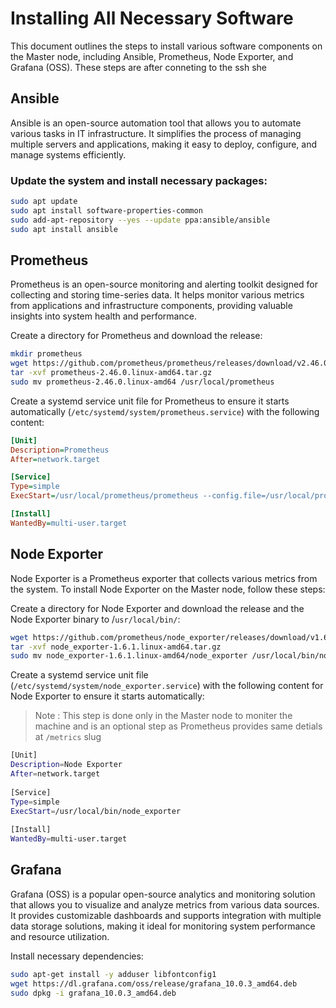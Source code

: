 # Installing All Necessary Software
This document outlines the steps to install various software components on the Master node, including Ansible, Prometheus, Node Exporter, and Grafana (OSS). These steps are after conneting to the ssh she
## Ansible
Ansible is an open-source automation tool that allows you to automate various tasks in IT infrastructure. It simplifies the process of managing multiple servers and applications, making it easy to deploy, configure, and manage systems efficiently.

### Update the system and install necessary packages:
```bash
sudo apt update 
sudo apt install software-properties-common
sudo add-apt-repository --yes --update ppa:ansible/ansible 
sudo apt install ansible
```
## Prometheus

Prometheus is an open-source monitoring and alerting toolkit designed for collecting and storing time-series data. It helps monitor various metrics from applications and infrastructure components, providing valuable insights into system health and performance.

Create a directory for Prometheus and download the release:
```bash
mkdir prometheus
wget https://github.com/prometheus/prometheus/releases/download/v2.46.0/prometheus-2.46.0.linux-amd64.tar.gz
tar -xvf prometheus-2.46.0.linux-amd64.tar.gz 
sudo mv prometheus-2.46.0.linux-amd64 /usr/local/prometheus
```
Create a systemd service unit file for Prometheus to ensure it starts automatically (`/etc/systemd/system/prometheus.service`) with the following content:
```ini 
[Unit]
Description=Prometheus
After=network.target

[Service]
Type=simple
ExecStart=/usr/local/prometheus/prometheus --config.file=/usr/local/prometheus/prometheus.yml

[Install]
WantedBy=multi-user.target                 
```
## Node Exporter
Node Exporter is a Prometheus exporter that collects various metrics from the system. To install Node Exporter on the Master node, follow these steps:

Create a directory for Node Exporter and download the release and the Node Exporter binary to /`usr/local/bin/`:
```bash
wget https://github.com/prometheus/node_exporter/releases/download/v1.6.1/node_exporter-1.6.1.linux-amd64.tar
tar -xvf node_exporter-1.6.1.linux-amd64.tar.gz
sudo mv node_exporter-1.6.1.linux-amd64/node_exporter /usr/local/bin/node_exporter
```
Create a systemd service unit file (`/etc/systemd/system/node_exporter.service`) with the following content for Node Exporter to ensure it starts automatically:

> Note : This step is done only in the Master node to moniter the machine and is an optional step as Prometheus provides same detials at `/metrics` slug   

```bash 
[Unit]
Description=Node Exporter
After=network.target
 
[Service]
Type=simple
ExecStart=/usr/local/bin/node_exporter
 
[Install]
WantedBy=multi-user.target
```
## Grafana
Grafana (OSS) is a popular open-source analytics and monitoring solution that allows you to visualize and analyze metrics from various data sources. It provides customizable dashboards and supports integration with multiple data storage solutions, making it ideal for monitoring system performance and resource utilization.

Install necessary dependencies:

```bash 
sudo apt-get install -y adduser libfontconfig1
wget https://dl.grafana.com/oss/release/grafana_10.0.3_amd64.deb
sudo dpkg -i grafana_10.0.3_amd64.deb
```